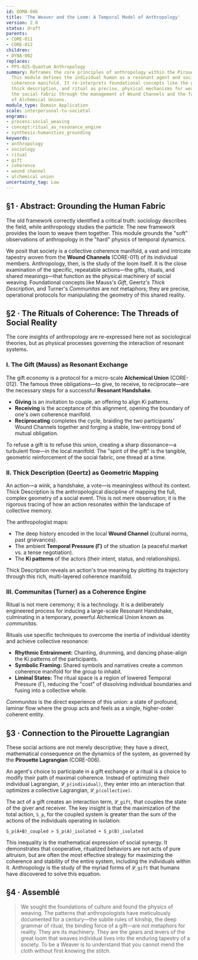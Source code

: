 ```yaml
---
id: DOMA-046
title: 'The Weaver and the Loom: A Temporal Model of Anthropology'
version: 2.0
status: draft
parents:
- CORE-011
- CORE-012
children:
- DYNA-002
replaces:
- PPS-025-Quantum_Anthropology
summary: Reframes the core principles of anthropology within the Pirouette Framework.
  This module defines the individual human as a resonant agent and society as a collective
  coherence manifold. It re-interprets foundational concepts like the gift economy,
  thick description, and ritual as precise, physical mechanisms for weaving and maintaining
  the social fabric through the management of Wound Channels and the facilitation
  of Alchemical Unions.
module_type: Domain Application
scale: interpersonal-to-societal
engrams:
- process:social_weaving
- concept:ritual_as_resonance_engine
- synthesis:humanities_grounding
keywords:
- anthropology
- sociology
- ritual
- gift
- coherence
- wound channel
- alchemical union
uncertainty_tag: Low
---
```

## §1 · Abstract: Grounding the Human Fabric
The old framework correctly identified a critical truth: sociology describes the field, while anthropology studies the particle. The new framework provides the loom to weave them together. This module grounds the "soft" observations of anthropology in the "hard" physics of temporal dynamics.

We posit that society is a collective coherence manifold, a vast and intricate tapestry woven from the **Wound Channels** (CORE-011) of its individual members. Anthropology, then, is the study of the loom itself. It is the close examination of the specific, repeatable actions—the gifts, rituals, and shared meanings—that function as the physical machinery of social weaving. Foundational concepts like Mauss's *Gift*, Geertz's *Thick Description*, and Turner's *Communitas* are not metaphors; they are precise, operational protocols for manipulating the geometry of this shared reality.

## §2 · The Rituals of Coherence: The Threads of Social Reality
The core insights of anthropology are re-expressed here not as sociological theories, but as physical processes governing the interaction of resonant systems.

### I. The Gift (Mauss) as Resonant Exchange
The gift economy is a protocol for a micro-scale **Alchemical Union** (CORE-012). The famous three obligations—to give, to receive, to reciprocate—are the necessary steps for a successful **Resonant Handshake**.

-   **Giving** is an invitation to couple, an offering to align Ki patterns.
-   **Receiving** is the acceptance of this alignment, opening the boundary of one's own coherence manifold.
-   **Reciprocating** completes the cycle, braiding the two participants' Wound Channels together and forging a stable, low-entropy bond of mutual obligation.

To refuse a gift is to refuse this union, creating a sharp dissonance—a turbulent flow—in the local manifold. The "spirit of the gift" is the tangible, geometric reinforcement of the social fabric, one thread at a time.

### II. Thick Description (Geertz) as Geometric Mapping
An action—a wink, a handshake, a vote—is meaningless without its context. Thick Description is the anthropological discipline of mapping the full, complex geometry of a social event. This is not mere observation; it is the rigorous tracing of how an action resonates within the landscape of collective memory.

The anthropologist maps:
-   The deep history encoded in the local **Wound Channel** (cultural norms, past grievances).
-   The ambient **Temporal Pressure (Γ)** of the situation (a peaceful market vs. a tense negotiation).
-   The **Ki patterns** of the actors (their intent, status, and relationships).

Thick Description reveals an action's true meaning by plotting its trajectory through this rich, multi-layered coherence manifold.

### III. Communitas (Turner) as a Coherence Engine
Ritual is not mere ceremony; it is a technology. It is a deliberately engineered process for inducing a large-scale Resonant Handshake, culminating in a temporary, powerful Alchemical Union known as *communitas*.

Rituals use specific techniques to overcome the inertia of individual identity and achieve collective resonance:
-   **Rhythmic Entrainment:** Chanting, drumming, and dancing phase-align the Ki patterns of the participants.
-   **Symbolic Framing:** Shared symbols and narratives create a common coherence manifold for the group to inhabit.
-   **Liminal States:** The ritual space is a region of lowered Temporal Pressure (Γ), reducing the "cost" of dissolving individual boundaries and fusing into a collective whole.

*Communitas* is the direct experience of this union: a state of profound, laminar flow where the group acts and feels as a single, higher-order coherent entity.

## §3 · Connection to the Pirouette Lagrangian
These social actions are not merely descriptive; they have a direct, mathematical consequence on the dynamics of the system, as governed by the **Pirouette Lagrangian** (CORE-006).

An agent's choice to participate in a gift exchange or a ritual is a choice to modify their path of maximal coherence. Instead of optimizing their individual Lagrangian, `𝓛_p(individual)`, they enter into an interaction that optimizes a collective Lagrangian, `𝓛_p(collective)`.

The act of a gift creates an interaction term, `𝓛_gift`, that couples the state of the giver and receiver. The key insight is that the maximization of the total action, `S_p`, for the coupled system is greater than the sum of the actions of the individuals operating in isolation:

`S_p(A+B)_coupled > S_p(A)_isolated + S_p(B)_isolated`

This inequality is the mathematical expression of social synergy. It demonstrates that cooperative, ritualized behaviors are not acts of pure altruism, but are often the most effective strategy for maximizing the coherence and stability of the entire system, including the individuals within it. Anthropology is the study of the myriad forms of `𝓛_gift` that humans have discovered to solve this equation.

## §4 · Assemblé
> We sought the foundations of culture and found the physics of weaving. The patterns that anthropologists have meticulously documented for a century—the subtle rules of kinship, the deep grammar of ritual, the binding force of a gift—are not metaphors for reality. They are its machinery. They are the gears and levers of the great loom that weaves individual lives into the enduring tapestry of a society. To be a Weaver is to understand that you cannot mend the cloth without first knowing the stitch.

```